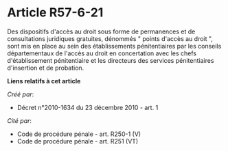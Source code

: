# Article R57-6-21

Des dispositifs d'accès au droit sous forme de permanences et de consultations juridiques gratuites, dénommés " points
d'accès au droit ", sont mis en place au sein des établissements pénitentiaires par les conseils départementaux de l'accès au
droit en concertation avec les chefs d'établissement pénitentiaire et les directeurs des services pénitentiaires d'insertion
et de probation.

**Liens relatifs à cet article**

_Créé par_:

  - Décret n°2010-1634 du 23 décembre 2010 - art. 1

_Cité par_:

  - Code de procédure pénale - art. R250-1 (V)
  - Code de procédure pénale - art. R251 (VT)
